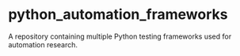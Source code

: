 # python_automation_frameworks
A repository containing multiple Python testing frameworks used for automation research.
